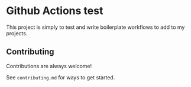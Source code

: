 
# Github Actions test

This project is simply to test and write boilerplate workflows to add to my projects.


## Contributing

Contributions are always welcome!

See `contributing.md` for ways to get started.
